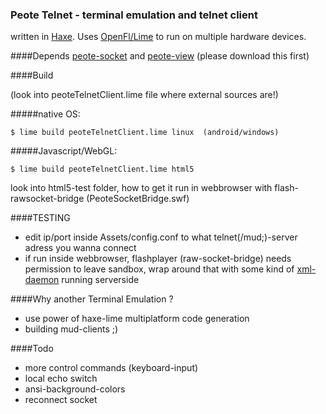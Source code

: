 ### Peote Telnet - terminal emulation and telnet client

written in [Haxe](http://haxe.org). Uses [OpenFl/Lime](http://www.openfl.org/documentation/setup/install-haxe/)
to run on multiple hardware devices.


####Depends
[peote-socket](https://github.com/maitag/peote-socket) and [peote-view](https://github.com/maitag/peote-view)
(please download this first)

####Build

(look into peoteTelnetClient.lime file where external sources are!)


#####native OS:

`$ lime build peoteTelnetClient.lime linux  (android/windows)`



#####Javascript/WebGL:

`$ lime build peoteTelnetClient.lime html5`

look into html5-test folder, how to get it run in webbrowser with flash-rawsocket-bridge (PeoteSocketBridge.swf)


####TESTING

- edit ip/port inside Assets/config.conf to what telnet(/mud;)-server adress you wanna connect
- if run inside webbrowser, flashplayer (raw-socket-bridge) needs permission to leave sandbox,
  wrap around that with some kind of [xml-daemon](https://github.com/maitag/peote-telnet/blob/master/html5-test/flashpolicyd.pl) running serverside

####Why another Terminal Emulation ?

- use power of haxe-lime multiplatform code generation
- building mud-clients ;)

####Todo

- more control commands (keyboard-input)
- local echo switch
- ansi-background-colors
- reconnect socket